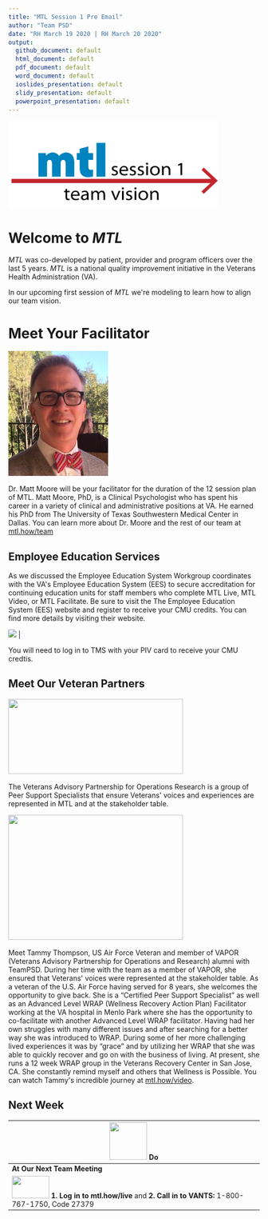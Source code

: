 ```yaml
---
title: "MTL Session 1 Pre Email"
author: "Team PSD"
date: "RH March 19 2020 | RH March 20 2020"
output: 
  github_document: default
  html_document: default
  pdf_document: default
  word_document: default
  ioslides_presentation: default
  slidy_presentation: default
  powerpoint_presentation: default
---
```



<!-- MTL Logo, HTML img tag -->
[<img src = "https://github.com/lzim/teampsd/blob/master/resources/title_slides/mtl_s01_teamvision_title.png"
     height = "175" width = "420">](https://github.com/lzim/mtl/blob/master/blue/session01/s01_learner/mtl_session01_see.md)

# Welcome to *MTL*

*MTL* was co-developed by patient, provider and program officers over the last 5 years. *MTL* is a national quality improvement initiative in the Veterans Health Administration (VA). 

In our upcoming first session of *MTL* we're modeling to learn how to align our team vision.

# Meet Your Facilitator

[<img src="https://github.com/lzim/teampsd/blob/master/resources/headshots/moore_headshot.JPG" height="250" width="200">](https://forio.com/app/va/va-psd-team/teampsd.html)

Dr. Matt Moore will be your facilitator for the duration of the 12 session plan of  MTL.  Matt Moore, PhD, is a Clinical Psychologist who has spent his career in a variety of clinical and administrative positions at VA. He earned his PhD from The University of Texas Southwestern Medical Center in Dallas. You can learn more about Dr. Moore and the rest of our team at [mtl.how/team](https://mtl.how/team)



## Employee Education Services 
As we discussed the Employee Education System Workgroup coordinates with the VA's Employee Education System (EES) to secure accreditation for continuing education units for staff members who complete MTL Live, MTL Video, or MTL Facilitate.  Be sure to visit the The Employee Education System (EES) website and register to receive your CMU credits. You can find more details by visiting their website. 

<img src="https://github.com/lzim/teampsd/blob/rita_2020_03_19_email_template_issue_1176/mtl_facilitate_workgroup/pre_post_emails/va_tmps_logo.jpg"> |

You will need to log in to TMS with your PIV card to receive your CMU credtis.

## Meet Our Veteran Partners

<img src="https://forio.com/app/va/va-psd-team/DynamicData/Admin/What%20We%20Do/team_psd_vapor.png" height="150" width="350"> 


The Veterans Advisory Partnership for Operations Research is a group of Peer Support Specialists that ensure Veterans' voices and experiences are represented in MTL and at the stakeholder table.

[<img src="https://github.com/lzim/teampsd/blob/rita_2020_03_19_email_template_issue_1176/mtl_facilitate_workgroup/pre_post_emails/thompson_vapor.jpg" height="250" width="350">](https://youtu.be/uaXbTnE8Vts)

Meet Tammy Thompson, US Air Force Veteran and member of VAPOR (Veterans Advisory Partnership for Operations and Research) alumni with TeamPSD. During her time with the team as a member of VAPOR, she ensured that Veterans' voices were represented at the stakeholder table. As a veteran of the U.S. Air Force having served for 8 years, she welcomes the opportunity to give back. She is a “Certified Peer Support Specialist” as well as an Advanced Level WRAP (Wellness Recovery Action Plan) Facilitator working at the VA hospital in Menlo Park where she has the opportunity to co-facilitate with another Advanced Level WRAP facilitator. Having had her own struggles with many different issues and after searching for a better way she was introduced to WRAP. During some of her more challenging lived experiences it was by “grace” and by utilizing her WRAP that she was able to quickly recover and go on with the business of living. At present, she runs a 12 week WRAP group in the Veterans Recovery Center in San Jose, CA. She constantly remind myself and others that Wellness is Possible. You can watch Tammy's incredible journey at [mtl.how/video](https://youtu.be/uaXbTnE8Vts).

## Next Week

[<img src = "https://raw.githubusercontent.com/lzim/teampsd/hexagon_icons/np_synchronize_778914_003F72.png" height = "75" width = "75">](https://github.com/lzim/mtl/blob/master/session01/s01_learner/mtl_session01_see.md) **Do** |
| --- |
|**At Our Next Team Meeting**|
[<img src = "https://github.com/lzim/teampsd/blob/master/resources/logos/mtl_how_live_sm.png" height = "45" width = "75">](http://mtl.how/live) **1. Log in to mtl.how/live** and **2. Call in to VANTS:** 1-800-767-1750, Code 27379 |
